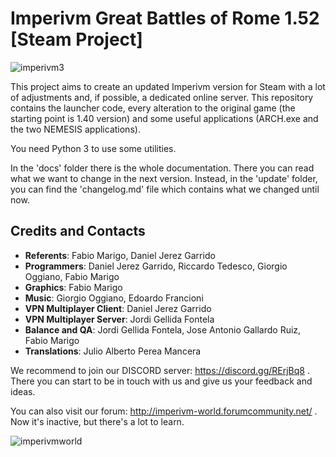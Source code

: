 # Imperivm Great Battles of Rome 1.52 [Steam Project]

![imperivm3](https://i.imgur.com/K95cgIs.png)

This project aims to create an updated Imperivm version for Steam with a lot of adjustments and, if possible, a dedicated online server. This repository contains the launcher code, every alteration to the original game (the starting point is 1.40 version) and some useful applications (ARCH.exe and the two NEMESIS applications).

You need Python 3 to use some utilities.

In the 'docs' folder there is the whole documentation. There you can read what we want to change in the next version. Instead, in the 'update' folder, you can find the 'changelog.md' file which contains what we changed until now.

## Credits and Contacts

* **Referents**: Fabio Marigo, Daniel Jerez Garrido
* **Programmers**: Daniel Jerez Garrido, Riccardo Tedesco, Giorgio Oggiano, Fabio Marigo
* **Graphics**: Fabio Marigo
* **Music**: Giorgio Oggiano, Edoardo Francioni
* **VPN Multiplayer Client**: Daniel Jerez Garrido
* **VPN Multiplayer Server**: Jordi Gellida Fontela
* **Balance and QA**: Jordi Gellida Fontela, Jose Antonio Gallardo Ruiz, Fabio Marigo
* **Translations**: Julio Alberto Perea Mancera

We recommend to join our DISCORD server: https://discord.gg/RErjBq8 . There you can start to be in touch with us and give us your feedback and ideas.

You can also visit our forum: http://imperivm-world.forumcommunity.net/ . Now it's inactive, but there's a lot to learn. 

![imperivmworld](https://i.imgur.com/Jd3oXG5.jpg)
